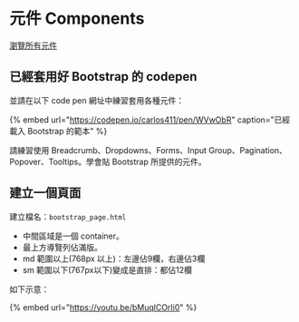 # 元件 Components

[瀏覽所有元件](https://getbootstrap.com/docs/4.3/components/alerts/)

## 已經套用好 Bootstrap 的 codepen

並請在以下 code pen 網址中練習套用各種元件：

{% embed url="https://codepen.io/carlos411/pen/WVwObR" caption="已經載入 Bootstrap 的範本" %}

請練習使用 Breadcrumb、Dropdowns、Forms、Input Group、Pagination、Popover、Tooltips。學會貼 Bootstrap 所提供的元件。

## 建立一個頁面

建立檔名：`bootstrap_page.html`

* 中間區域是一個 container。
* 最上方導覽列佔滿版。
* md 範圍以上\(768px 以上\)：左邊佔9欄，右邊佔3欄
* sm 範圍以下\(767px以下\)變成是直排：都佔12欄

如下示意：

{% embed url="https://youtu.be/bMuqlCOrIi0" %}







